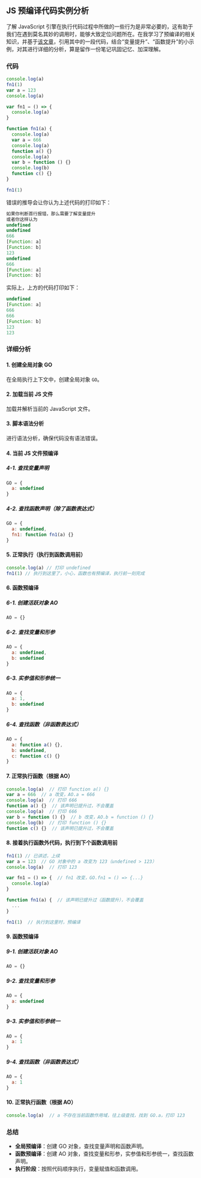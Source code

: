 ## JS 预编译代码实例分析
了解 JavaScript 引擎在执行代码过程中所做的一些行为是非常必要的，这有助于我们在遇到莫名其妙的调用时，能够大致定位问题所在。在我学习了预编译的相关知识，并基于[该文章](https://web.qianguyihao.com/04-JavaScript%E5%9F%BA%E7%A1%80/24-%E9%A2%84%E7%BC%96%E8%AF%91.html#javascript-%E8%BF%90%E8%A1%8C%E4%B8%89%E9%83%A8%E6%9B%B2)，引用其中的一段代码，结合“变量提升”、“函数提升”的小示例，对其进行详细的分析，算是留作一份笔记巩固记忆、加深理解。

### 代码

```javascript
console.log(a)
fn1(1)
var a = 123
console.log(a)

var fn1 = () => {
  console.log(a)
}

function fn1(a) {
  console.log(a)
  var a = 666
  console.log(a)
  function a() {}
  console.log(a)
  var b = function () {}
  console.log(b)
  function c() {}
}

fn1(1)
```

错误的推导会让你认为上述代码的打印如下：

```javascript
如果你判断首行报错，那么需要了解变量提升
或者你这样认为
undefined
undefined
666
[Function: a]
[Function: b]
123
undefined
666
[Function: a]
[Function: b]
```
实际上，上方的代码打印如下：
```javascript
undefined
[Function: a]
666
666
[Function: b]
123
123
```

### 详细分析

#### 1. 创建全局对象 GO

在全局执行上下文中，创建全局对象 `GO`。

#### 2. 加载当前 JS 文件

加载并解析当前的 JavaScript 文件。

#### 3. 脚本语法分析

进行语法分析，确保代码没有语法错误。

#### 4. 当前 JS 文件预编译

##### 4-1. 查找变量声明

```javascript
GO = {
  a: undefined
}
```

##### 4-2. 查找函数声明（除了函数表达式）

```javascript
GO = {
  a: undefined,
  fn1: function fn1(a) {}
}
```

#### 5. 正常执行（执行到函数调用前）

```javascript
console.log(a) // 打印 undefined
fn1(1) // 执行到这里了，小心，函数也有预编译，执行前一刻完成
```

#### 6. 函数预编译

##### 6-1. 创建活跃对象 AO 

```javascript
AO = {}
```

##### 6-2. 查找变量和形参

```javascript
AO = {
  a: undefined,
  b: undefined
}
```

##### 6-3. 实参值和形参统一

```javascript
AO = {
  a: 1,
  b: undefined
}
```

##### 6-4. 查找函数（非函数表达式）

```javascript
AO = {
  a: function a() {},
  b: undefined,
  c: function c() {}
}
```

#### 7. 正常执行函数（根据 AO）

```javascript
console.log(a)  // 打印 function a() {}
var a = 666  // a 改变，AO.a = 666
console.log(a)  // 打印 666
function a() {}  // 该声明已提升过，不会覆盖
console.log(a)  // 打印 666
var b = function () {}  // b 改变，AO.b = function () {}
console.log(b)  // 打印 function () {}
function c() {}  // 该声明已提升过，不会覆盖
```

#### 8. 接着执行函数外代码，执行到下个函数调用前

```javascript
fn1(1) // 已讲述，上续
var a = 123  // GO 对象中的 a 改变为 123（undefined > 123）
console.log(a)  // 打印 123

var fn1 = () => {  // fn1 改变，GO.fn1 = () => {...}
  console.log(a)
}

function fn1(a) {  // 该声明已提升过（函数提升），不会覆盖
  ...
}

fn1(1)  // 执行到这里时，预编译
```

#### 9. 函数预编译

##### 9-1. 创建活跃对象 AO

```javascript
AO = {}
```

##### 9-2. 查找变量和形参

```javascript
AO = {
  a: undefined
}
```

##### 9-3. 实参值和形参统一

```javascript
AO = {
  a: 1
}
```

##### 9-4. 查找函数（非函数表达式）

```javascript
AO = {
  a: 1
}
```

#### 10. 正常执行函数（根据 AO）

```javascript
console.log(a)  // a 不存在当前函数作用域，往上级查找，找到 GO.a，打印 123
```

### 总结

- **全局预编译**：创建 GO 对象，查找变量声明和函数声明。
- **函数预编译**：创建 AO 对象，查找变量和形参，实参值和形参统一，查找函数声明。
- **执行阶段**：按照代码顺序执行，变量赋值和函数调用。